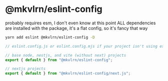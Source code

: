 # @mkvlrn/eslint-config

probably requires esm, I don't even know at this point
ALL dependencies are installed with the package, it's a flat config, so it's fancy that way

```bash
yarn add eslint @mkvlrn/eslint-config -D
```

```js
// eslint.config.js or eslint.config.mjs if your project isn't using esm by default

// base node, nestjs, and vite (without next) projects
export { default } from "@mkvlrn/eslint-config";

// nextjs projects
export { default } from "@mkvlrn/eslint-config/next.js";
```
